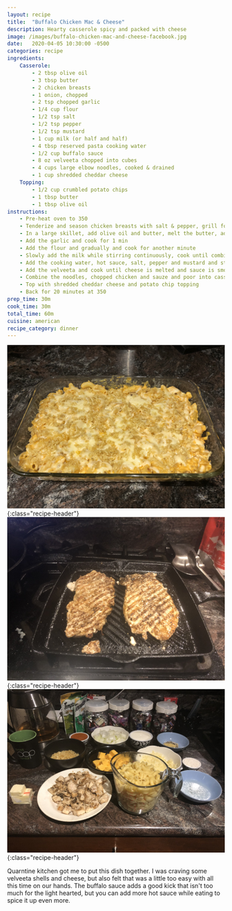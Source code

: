 ```yaml
---
layout: recipe
title:  "Buffalo Chicken Mac & Cheese"
description: Hearty casserole spicy and packed with cheese
image: /images/buffalo-chicken-mac-and-cheese-facebook.jpg
date:   2020-04-05 10:30:00 -0500
categories: recipe
ingredients:
    Casserole:
        - 2 tbsp olive oil
        - 3 tbsp butter
        - 2 chicken breasts
        - 1 onion, chopped
        - 2 tsp chopped garlic
        - 1/4 cup flour
        - 1/2 tsp salt
        - 1/2 tsp pepper
        - 1/2 tsp mustard
        - 1 cup milk (or half and half)
        - 4 tbsp reserved pasta cooking water
        - 1/2 cup buffalo sauce
        - 8 oz velveeta chopped into cubes
        - 4 cups large elbow noodles, cooked & drained
        - 1 cup shredded cheddar cheese
    Topping:
        - 1/2 cup crumbled potato chips
        - 1 tbsp butter
        - 1 tbsp olive oil
instructions:
    - Pre-heat oven to 350
    - Tenderize and season chicken breasts with salt & pepper, grill for 3 minutes per side, and chop into small cubes
    - In a large skillet, add olive oil and butter, melt the butter, add the onion and cook until soft
    - Add the garlic and cook for 1 min
    - Add the flour and gradually and cook for another minute
    - Slowly add the milk while stirring continuously, cook until combined and thickened
    - Add the cooking water, hot sauce, salt, pepper and mustard and stir to combine
    - Add the velveeta and cook until cheese is melted and sauce is smooth and creamy
    - Combine the noodles, chopped chicken and sauze and poor into casserole dish
    - Top with shredded cheddar cheese and potato chip topping
    - Back for 20 minutes at 350
prep_time: 30m
cook_time: 30m
total_time: 60m
cuisine: american
recipe_category: dinner
---
```

![Buffalo Chicken Mac & Cheese](/images/buffalo-chicken-mac-and-cheese1.jpg){:class="recipe-header"}
![Buffalo Chicken Mac & Cheese](/images/buffalo-chicken-mac-and-cheese2.jpg){:class="recipe-header"}
![Buffalo Chicken Mac & Cheese](/images/buffalo-chicken-mac-and-cheese3.jpg){:class="recipe-header"}

Quarntine kitchen got me to put this dish together. I was craving some velveeta shells and cheese, but also felt that was a little too easy with all this time on our hands. The buffalo sauce adds a good kick that isn't too much for the light hearted, but you can add more hot sauce while eating to spice it up even more.

